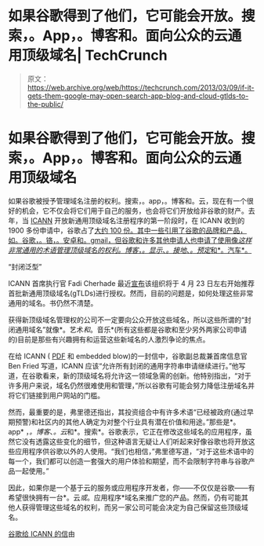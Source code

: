 # 如果谷歌得到了他们，它可能会开放。搜索，。App，。博客和。面向公众的云通用顶级域名| TechCrunch

> 原文：<https://web.archive.org/web/https://techcrunch.com/2013/03/09/if-it-gets-them-google-may-open-search-app-blog-and-cloud-gtlds-to-the-public/>

# 如果谷歌得到了他们，它可能会开放。搜索，。App，。博客和。面向公众的云通用顶级域名

如果谷歌被授予管理域名注册的权利。搜索，。app，。博客和。云，现在有一个很好的机会，它不仅会将它们用于自己的服务，也会将它们开放给非谷歌的财产。去年，当 [ICANN](https://web.archive.org/web/20230403124943/http://www.icann.org/) 开放新通用顶级域名注册程序的第一阶段时，在 ICANN 收到的 1900 多份申请中，谷歌占了[大约 100 份。其中一些引用了谷歌的品牌和产品，如。谷歌，。铬，。安卓和。gmail，但谷歌和许多其他申请人也申请了使用像*这样非常通用的术语管理顶级域名的权利。博客*，*。显示*、*。接地*、*。预定*和*。汽车*。](https://web.archive.org/web/20230403124943/http://googleblog.blogspot.com/2012/05/expanding-internet-domain-space.html)

“封闭泛型”

ICANN 首席执行官 Fadi Cherhade 最近[宣布](https://web.archive.org/web/20230403124943/http://www.circleid.com/posts/first_tlds_to_be_recommended_for_delegation_on_april_23_2013/)该组织将于 4 月 23 日左右开始推荐首批新通用顶级域名(gTLDs)进行授权。然而，目前的问题是，如何处理这些非常通用的域名。书仍然不清楚。

获得新顶级域名管理权的公司不一定要向公众开放这些域名，所以这些所谓的“封闭通用域名”就像*。艺术*和*。音乐*(所有这些都是谷歌和至少另外两家公司申请的)目前是那些有兴趣拥有和运营这些新域名的人激烈争论的焦点。

在给 ICANN ( [PDF](https://web.archive.org/web/20230403124943/http://forum.icann.org/lists/comments-closed-generic-05feb13/pdfVMmmFgwpbw.pdf) 和 embedded blow)的一封信中，谷歌副总裁兼首席信息官 Ben Fried 写道，ICANN 应该“允许所有封闭的通用字符串申请继续进行。”他写道，在谷歌看来，新的顶级域名将允许这一领域急需的创新。他特别指出，“对于许多用户来说，域名仍然很难使用和管理，”所以谷歌有可能会努力降低注册域名并将它们链接到用户网站的门槛。

然而，最重要的是，弗里德还指出，其投资组合中有许多术语“已经被政府(通过早期预警)和社区内的其他人确定为对整个行业具有潜在价值和用途。”那些是*。app* ，*。博客*、*。云*和*。搜索*。谷歌表示，它正在修改这些域名的应用程序，虽然它没有透露这些变化的细节，但这种语言无疑让人们听起来好像谷歌也将开放这些应用程序供谷歌以外的人使用。“我们也相信，”弗里德写道，“对于这些术语中的每一个，我们都可以创造一套强大的用户体验和期望，而不会限制字符串与谷歌产品一起使用。”

因此，如果你是一个基于云的服务或应用程序开发者，你——不仅仅是谷歌——有希望很快拥有一台*。云*或*。应用程序*域名来推广您的产品。然而，仍有可能其他人获得管理这些域名的权利，而另一家公司可能会决定为自己保留这些顶级域名。

[谷歌给 ICANN 的信](https://web.archive.org/web/20230403124943/http://www.scribd.com/doc/129456330/Google-s-Letter-to-ICANN "View Google's Letter to ICANN on Scribd")由